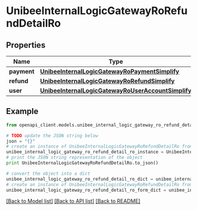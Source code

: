 # UnibeeInternalLogicGatewayRoRefundDetailRo


## Properties

Name | Type | Description | Notes
------------ | ------------- | ------------- | -------------
**payment** | [**UnibeeInternalLogicGatewayRoPaymentSimplify**](UnibeeInternalLogicGatewayRoPaymentSimplify.md) |  | [optional] 
**refund** | [**UnibeeInternalLogicGatewayRoRefundSimplify**](UnibeeInternalLogicGatewayRoRefundSimplify.md) |  | [optional] 
**user** | [**UnibeeInternalLogicGatewayRoUserAccountSimplify**](UnibeeInternalLogicGatewayRoUserAccountSimplify.md) |  | [optional] 

## Example

```python
from openapi_client.models.unibee_internal_logic_gateway_ro_refund_detail_ro import UnibeeInternalLogicGatewayRoRefundDetailRo

# TODO update the JSON string below
json = "{}"
# create an instance of UnibeeInternalLogicGatewayRoRefundDetailRo from a JSON string
unibee_internal_logic_gateway_ro_refund_detail_ro_instance = UnibeeInternalLogicGatewayRoRefundDetailRo.from_json(json)
# print the JSON string representation of the object
print UnibeeInternalLogicGatewayRoRefundDetailRo.to_json()

# convert the object into a dict
unibee_internal_logic_gateway_ro_refund_detail_ro_dict = unibee_internal_logic_gateway_ro_refund_detail_ro_instance.to_dict()
# create an instance of UnibeeInternalLogicGatewayRoRefundDetailRo from a dict
unibee_internal_logic_gateway_ro_refund_detail_ro_form_dict = unibee_internal_logic_gateway_ro_refund_detail_ro.from_dict(unibee_internal_logic_gateway_ro_refund_detail_ro_dict)
```
[[Back to Model list]](../README.md#documentation-for-models) [[Back to API list]](../README.md#documentation-for-api-endpoints) [[Back to README]](../README.md)


